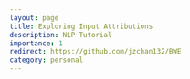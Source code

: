 ```yaml
---
layout: page
title: Exploring Input Attributions
description: NLP Tutorial
importance: 1
redirect: https://github.com/jzchan132/BWE
category: personal
---
```

